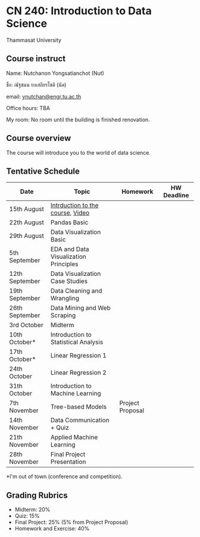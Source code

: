 # CN 240: Introduction to Data Science
Thammasat University 

## Course instruct

Name: Nutchanon Yongsatianchot (Nut)

ชื่อ: ณัฐชนน ยงเสถียรโชติ (นัด)

email: ynutchan@engr.tu.ac.th

Office hours: TBA

My room: No room until the building is finished renovation.

## Course overview 
The course will introduce you to the world of data science.

## Tentative Schedule

| Date  |   Topic    | Homework | HW Deadline |
| ----- | --------- | -------- | ----------- |
| 15th August |  [Intrduction to the course](https://docs.google.com/presentation/d/15hXHChdy4Gy9qmLRnrUj2cyhyaWmN-6nqQQZQ_bYjRQ/edit?usp=sharing), [Video](https://tuipied-my.sharepoint.com/:v:/g/personal/nutchany_tu_ac_th/EQ8H4WCH-ttIqHBOPPXnJEkBH1omxrCilEVJyKaprUdZTw?nav=eyJyZWZlcnJhbEluZm8iOnsicmVmZXJyYWxBcHAiOiJTdHJlYW1XZWJBcHAiLCJyZWZlcnJhbFZpZXciOiJTaGFyZURpYWxvZy1MaW5rIiwicmVmZXJyYWxBcHBQbGF0Zm9ybSI6IldlYiIsInJlZmVycmFsTW9kZSI6InZpZXcifX0%3D&e=m06yGd)              |       |              |  
| 22th August |  Pandas Basic                            |          |        |
| 29th August |  Data Visualization Basic       |       |        |      
| 5th September  | EDA and Data Visualization Principles|       |            |
| 12th September | Data Visualization Case Studies      |      |         |
| 19th September | Data Cleaning and Wrangling           |          |           |
| 26th September | Data Mining and Web Scraping         |       |    |
| 3rd October  |  Midterm                            |          |                        |
| 10th October* | Introduction to Statistical Analysis |        |             |
| 17th October* | Linear Regression 1                |         |           |
| 24th October | Linear Regression 2                 |         |             |
| 31th October | Introduction to Machine Learning    |         |            |
| 7th November | Tree-based Models                   |  Project Proposal  |          |
| 14th November | Data Communication + Quiz          |           |           |
| 21th November | Applied Machine Learning           |         |          |
| 28th November | Final Project Presentation         |         |            |

*I'm out of town (conference and competition).

## Grading Rubrics
- Midterm: 20%
- Quiz: 15%
- Final Project: 25% (5% from Project Proposal)
- Homework and Exercise: 40%
